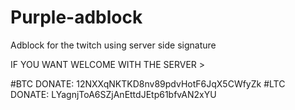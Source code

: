 # Purple-adblock
Adblock for the twitch using server side signature






IF YOU WANT WELCOME WITH THE SERVER >

#BTC DONATE: 12NXXqNKTKD8nv89pdvHotF6JqX5CWfyZk
#LTC DONATE: LYagnjToA6SZjAnEttdJEtp61bfvAN2xYU
